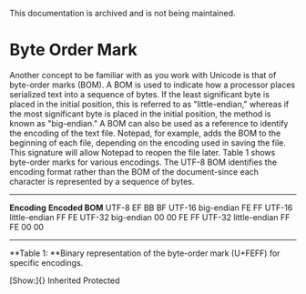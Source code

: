 This documentation is archived and is not being maintained.

# Byte Order Mark

Another concept to be familiar with as you work with Unicode is that of byte-order marks (BOM). A BOM is used to indicate how a processor places serialized text into a sequence of bytes. If the least significant byte is placed in the initial position, this is referred to as "little-endian," whereas if the most significant byte is placed in the initial position, the method is known as "big-endian." A BOM can also be used as a reference to identify the encoding of the text file. Notepad, for example, adds the BOM to the beginning of each file, depending on the encoding used in saving the file. This signature will allow Notepad to reopen the file later. Table 1 shows byte-order marks for various encodings. The UTF-8 BOM identifies the encoding format rather than the BOM of the document-since each character is represented by a sequence of bytes.

  ---------------------- -----------------
  **Encoding**           **Encoded BOM**
  UTF-8                  EF BB BF
  UTF-16 big-endian      FE FF
  UTF-16 little-endian   FF FE
  UTF-32 big-endian      00 00 FE FF
  UTF-32 little-endian   FF FE 00 00
  ---------------------- -----------------

**Table 1: **Binary representation of the byte-order mark (U+FEFF) for specific encodings.

[Show:]{} Inherited Protected
